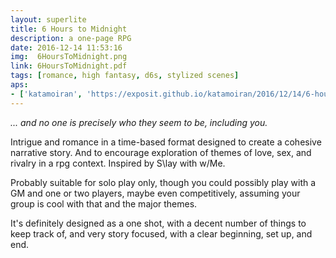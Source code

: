```yaml
---
layout: superlite
title: 6 Hours to Midnight
description: a one-page RPG
date: 2016-12-14 11:53:16
img:  6HoursToMidnight.png
link: 6HoursToMidnight.pdf
tags: [romance, high fantasy, d6s, stylized scenes]
aps:
- ['katamoiran', 'https://exposit.github.io/katamoiran/2016/12/14/6-hours-to-midnight-ap/']
---
```


*... and no one is precisely who they seem to be, including you.*

Intrigue and romance in a time-based format designed to create a cohesive narrative story. And to encourage exploration of themes of love, sex, and rivalry in a rpg context. Inspired by S\lay with w/Me.

Probably suitable for solo play only, though you could possibly play with a GM and one or two players, maybe even competitively, assuming your group is cool with that and the major themes.

It's definitely designed as a one shot, with a decent number of things to keep track of, and very story focused, with a clear beginning, set up, and end.
